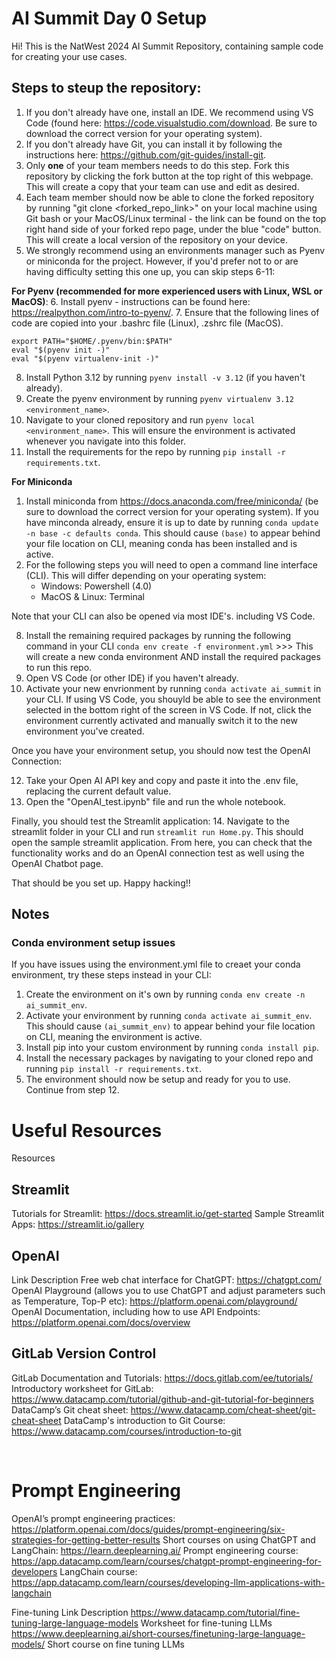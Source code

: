 # AI Summit Day 0 Setup
Hi! This is the NatWest 2024 AI Summit Repository, containing sample code for creating your use cases.

## Steps to steup the repository:
1. If you don't already have one, install an IDE. We recommend using VS Code (found here: https://code.visualstudio.com/download. Be sure to download the correct version for your operating system).
2. If you don't already have Git, you can install it by following the instructions here: https://github.com/git-guides/install-git. 
3. Only **one** of your team members needs to do this step. Fork this repository by clicking the fork button at the top right of this webpage. This will create a copy that your team can use and edit as desired.
4. Each team member should now be able  to clone the forked repository by running "git clone <forked_repo_link>" on your local machine using Git bash or your MacOS/Linux terminal - the link can be found on the top right hand side of your forked repo page, under the blue "code" button. This will create a local version of the repository on your device.  
5. We strongly recommend using an environments manager such as Pyenv or miniconda for the project. However, if you'd prefer not to or are having difficulty setting this one up, you can skip steps 6-11:

**For Pyenv (recommended for more experienced users with Linux, WSL or MacOS)**:
6.  Install pyenv - instructions can be found here:  https://realpython.com/intro-to-pyenv/.
7.  Ensure that the following lines of code are copied into your .bashrc file (Linux), .zshrc file (MacOS). 
```
export PATH="$HOME/.pyenv/bin:$PATH"
eval "$(pyenv init -)"
eval "$(pyenv virtualenv-init -)"
```
8. Install Python 3.12 by running `pyenv install -v 3.12` (if you haven't already).
9. Create the pyenv environment by running `pyenv virtualenv 3.12 <environment_name>`.
10. Navigate to your cloned repository and run `pyenv local <environment_name>`. This will ensure the environment is activated whenever you navigate into this folder.
11. Install the requirements for the repo by running `pip install -r requirements.txt`. 

**For Miniconda**
1. Install miniconda from https://docs.anaconda.com/free/miniconda/ (be sure to download the correct version for your operating system). If you have minconda already, ensure it is up to date by running `conda update -n base -c defaults conda`. This should cause `(base)` to appear behind your file location on CLI, meaning conda has been installed and is active.
2. For the following steps you will need to open a command line interface (CLI). This will differ depending on your operating system:
   * Windows: Powershell (4.0)
   * MacOS & Linux: Terminal

Note that your CLI can also be opened via most IDE's. including VS Code.

8. Install the remaining required packages by running the following command in your CLI `conda env create -f environment.yml` >>> This will create a new conda environment AND install the required packages to run this repo.
9. Open VS Code (or other IDE) if you haven't already.
10. Activate your new envrionment by running `conda activate ai_summit` in your CLI. If using VS Code, you shouyld be able to see the environment selected in the bottom right of the screen in VS Code. If not, click the environment currently activated and manually switch it to the new environment you've created.

Once you have your environment setup, you should now test the OpenAI Connection:

12. Take your Open AI API key and copy and paste it into the .env file, replacing the current default value.
13. Open the "OpenAI_test.ipynb" file and run the whole notebook. 

Finally, you should test the Streamlit application:
14. Navigate to the streamlit folder in your CLI and run `streamlit run Home.py`. This should open the sample streamlit application. From here, you can check that the functionality works and do an OpenAI connection test as well using the OpenAI Chatbot page.

That should be you set up. Happy hacking!!

## Notes
### Conda environment setup issues
If you have issues using the environment.yml file to creaet your conda environment, try these steps instead in your CLI:

1. Create the environment on it's own by running `conda env create -n ai_summit_env`.
2. Activate your environment by running `conda activate ai_summit_env`. This should cause `(ai_summit_env)` to appear behind your file location on CLI, meaning the environment is active.
3. Install pip into your custom environment by running `conda install pip`.
4. Install the necessary packages by navigating to your cloned repo and running `pip install -r requirements.txt`. 
5. The environment should now be setup and ready for you to use. Continue from step 12.


# Useful Resources

Resources
## Streamlit

Tutorials for Streamlit: https://docs.streamlit.io/get-started 
Sample Streamlit Apps: https://streamlit.io/gallery 


## OpenAI
Link	Description
Free web chat interface for ChatGPT: https://chatgpt.com/ 
OpenAI Playground (allows you to use ChatGPT and adjust parameters such as Temperature, Top-P etc): https://platform.openai.com/playground/
OpenAI Documentation, including how to use API Endpoints: https://platform.openai.com/docs/overview

## GitLab Version Control
GitLab Documentation and Tutorials: https://docs.gitlab.com/ee/tutorials/ 
Introductory worksheet for GitLab: https://www.datacamp.com/tutorial/github-and-git-tutorial-for-beginners 
DataCamp’s Git cheat sheet: https://www.datacamp.com/cheat-sheet/git-cheat-sheet
DataCamp's introduction to Git Course: https://www.datacamp.com/courses/introduction-to-git


 
# Prompt Engineering
OpenAI’s prompt engineering practices: https://platform.openai.com/docs/guides/prompt-engineering/six-strategies-for-getting-better-results 
Short courses on using ChatGPT and LangChain: https://learn.deeplearning.ai/ 
Prompt engineering course: https://app.datacamp.com/learn/courses/chatgpt-prompt-engineering-for-developers 
LangChain course: https://app.datacamp.com/learn/courses/developing-llm-applications-with-langchain



Fine-tuning
Link	Description
https://www.datacamp.com/tutorial/fine-tuning-large-language-models
Worksheet for fine-tuning LLMs
https://www.deeplearning.ai/short-courses/finetuning-large-language-models/ 
Short course on fine tuning LLMs

